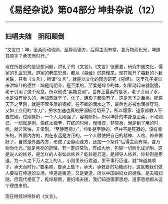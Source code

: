 # 《易经杂说》第04部分 坤卦杂说（12）

------

## 妇唱夫随　阴阳颠倒

“文言曰：坤，至柔而动也刚，至静而德方，后得主而有常，含万物而化光，坤道其顺乎？承天而时行。”

现在所要谈的是思想问题，讲孔子的《文言》，《文言》很重要，研究中国文化，儒家的孔孟思想，道家的老庄思想，都从《易经》的原理来。现在推开了每卦的卜卦关联，只看《文言》；所谓“文言”，就是以文化的观念研究《易经》。这里孔子提出来讲坤卦的德性：坤是纯阴卦，是至柔的，至柔是坤卦的体，如果动起来就刚强，老于引用了这个观念，所以他说“柔能克刚”。世界上最柔的是水，老子引用了水，水是没有骨头的，再加热就干了、化了、连影子都没有了，这是天下之至柔，能克天下之至刚，就是不管多厚的钢板，在不断的滴水之下，最后也必被水滴得穿洞。又如工业用的“水刀”，把水加速也真的把钢板给切开了。所以儒家、道家都教人不要过刚，过刚易折，一个人太刚强了，容易断折。所以坤卦的本身是至柔，不动则已，一动就是刚，像练太极拳，在练的时候，慢慢摸，非常柔，但是到了用的时候，就非常快，非常刚。“至静而德方”，坤卦是至静的，但并不是死寂的，没有骨头的，外圆内方的，内在永远是方正的，一个人假使把自己的精神、人格、修养做好了，自然是外圆内方，形成了至静而德方，还加一个条件“后得主而有常，含万物而化光。”就是月亮的道理，有一定的常轨，有如大地，包容一切而化成光明，这是说人的修养，是怎样的人有如此修养？乾卦是君道，是领导人修养，坤卦则是臣道，为一人之下万人之上的人，小则里长行君道，里干事行臣道，就“坤道其顺乎，承天而时行。”要柔顺，要承上启下，承天，承乾卦的功能而行，这就教我们做人要站在坤道的立场，坤道是臣道，又是妻道，所以中国讲妇女的德性，是夫唱妇随，但现代相反了，乾坤颠倒，要妇唱夫随，我们知道儒家思想、道家思想都从这个理由来的。

现在继续讲坤卦的《文言》。